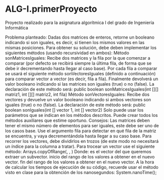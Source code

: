 # ALG-I.primerProyecto
Proyecto realizado para la asignatura algorítmica I del grado de Ingeniería Informática

Problema planteado:
Dadas dos matrices de enteros, retorne un booleano indicando si son iguales, es decir, si tienen los
mismos valores en las mismas posiciones.
Para obtener su solución, debe deben implementar los siguientes métodos (usando recursividad en
ambos):
Método sonMatricesIguales: Recibe dos matrices y la fila por la que comenzar a comparar
(por defecto se recibirá siempre la última fila, de forma que se debe ir decrementando hasta llegar
al caso base). Por cada fila a comparar se usará el siguiente método sonVectoresIguales (definido a
continuación) para comparar vector a vector (es decir, fila a fila). Finalmente devolverá un valor
booleano indicando si las matrices son iguales (true) o no (false). La declaración de este método
será:
public boolean sonMatricesIguales(int [][] matriz1, int [][] matriz2, int fila)
Método sonVectoresIguales: Recibe dos vectores y devuelve un valor booleano indicando si ambos
vectores son iguales (true) o no (false). La declaración de este método será:
public boolean sonIguales(int [] vector 1, int [] vector2)
Solo puede usar los parámetros que se indican en los métodos descritos. Puede crear todos los
métodos auxiliares que estime oportuno.
Consejos:
Las matrices deben tener el mismo número de elementos para ser iguales, este debe ser uno de los
casos base.
Use el argumento fila para detectar en qué fila de la matriz se encuentra, y vaya decrementándola
hasta llegar a su caso base.
Para recorrer los vectores, debe dividirlos en trozos (de este modo no necesitará un índice para la
columna a tratar). Para trocear un vector use el siguiente método:
Arrays.copyOfRange(<VECTOR>, <INICIO>, <FIN>)
Donde:
<VECTOR> es el vector del que queremos extraer un subvector.
<INICIO> inicio del rango de los valores a obtener en el nuevo vector.
<FIN> fin del rango de los valores a obtener en el nuevo vector.
A la hora de calcular los tiempos de ejecución de su código, recuerde usar el método visto en clase para
la obtención de los nanosegundos: System.nanoTime();
